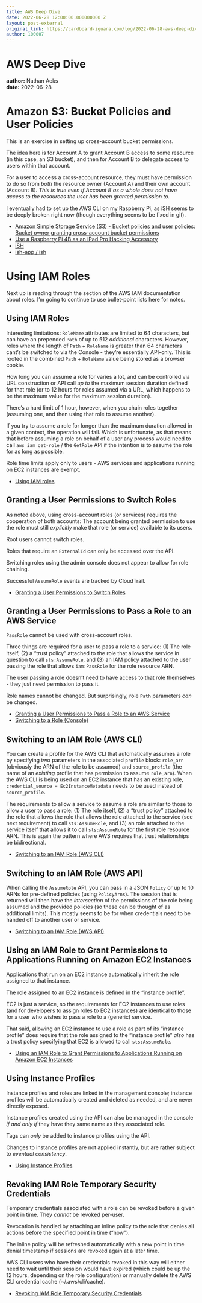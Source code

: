 ```yaml
---
title: AWS Deep Dive
date: 2022-06-28 12:00:00.000000000 Z
layout: post-external
original_link: https://cardboard-iguana.com/log/2022-06-28-aws-deep-dive.html
author: 100007
---
```


# AWS Deep Dive

**author:** Nathan Acks  
**date:** 2022-06-28

# Amazon S3: Bucket Policies and User Policies

This is an exercise in setting up cross-account bucket permissions.

The idea here is for Account A to grant Account B access to some resource (in this case, an S3 bucket), and then for Account B to delegate access to users within that account.

For a user to access a cross-account resource, they must have permission to do so from _both_ the resource owner (Account A) and their own account (Account B). _This is true even if Account B as a whole does not have access to the resources the user has been granted permission to._

I eventually had to set up the AWS CLI on my Raspberry Pi, as iSH seems to be deeply broken right now (though everything seems to be fixed in git).

- [Amazon Simple Storage Service (S3) - Bucket policies and user policies: Bucket owner granting cross-account bucket permissions](https://docs.aws.amazon.com/AmazonS3/latest/dev/example-walkthroughs-managing-access-example2.html)
- [Use a Raspberry Pi 4B as an iPad Pro Hacking Accessory](https://cardboard-iguana.com/notes/use-a-raspberry-pi-4b-as-an-ipad-pro-hacking-accessory.html)
- [iSH](http://ish.app/)
- [ish-app / ish](https://github.com/ish-app/ish)

# Using IAM Roles

Next up is reading through the section of the AWS IAM documentation about roles. I’m going to continue to use bullet-point lists here for notes.

## Using IAM Roles

Interesting limitations: `RoleName` attributes are limited to 64 characters, but can have an prepended `Path` of up to 512 _additional_ characters. However, roles where the length of `Path` + `RoleName` is greater than 64 characters cant’s be switched to via the Console - they’re essentially API-only. This is rooted in the combined `Path` + `RoleName` value being stored as a browser cookie.

How long you can assume a role for varies a lot, and can be controlled via URL construction or API call _up to_ the maximum session duration defined for that role (or to 12 hours for roles assumed via a URL, which happens to be the maximum value for the maximum session duration).

There’s a hard limit of 1 hour, however, when you chain roles together (assuming one, and then using that role to assume another).

If you try to assume a role for longer than the maximum duration allowed in a given context, the operation will fail. Which is unfortunate, as that means that before assuming a role on behalf of a user any process would need to call `aws iam get-role` / the `GetRole` API if the intention is to assume the role for as long as possible.

Role time limits apply only to users - AWS services and applications running on EC2 instances are exempt.

- [Using IAM roles](https://docs.aws.amazon.com/IAM/latest/UserGuide/id_roles_use.html)

## Granting a User Permissions to Switch Roles

As noted above, using cross-account roles (or services) requires the cooperation of both accounts: The account being granted permission to use the role must still _explicitly_ make that role (or service) available to its users.

Root users cannot switch roles.

Roles that require an `ExternalId` can only be accessed over the API.

Switching roles using the admin console does not appear to allow for role chaining.

Successful `AssumeRole` events are tracked by CloudTrail.

- [Granting a User Permissions to Switch Roles](https://docs.aws.amazon.com/IAM/latest/UserGuide/id_roles_use_permissions-to-switch.html)

## Granting a User Permissions to Pass a Role to an AWS Service

`PassRole` cannot be used with cross-account roles.

Three things are required for a user to pass a role to a service: (1) The role itself, (2) a “trust policy” attached to the role that allows the service in question to call `sts:AssumeRole`, and (3) an IAM policy attached to the user passing the role that allows `iam:PassRole` for the role resource ARN.

The user passing a role doesn’t need to have access to that role themselves - they just need permission to pass it.

Role names cannot be changed. But surprisingly, role `Path` parameters _can_ be changed.

- [Granting a User Permissions to Pass a Role to an AWS Service](https://docs.aws.amazon.com/IAM/latest/UserGuide/id_roles_use_passrole.html)
- [Switching to a Role (Console)](https://docs.aws.amazon.com/IAM/latest/UserGuide/id_roles_use_switch-role-console.html)

## Switching to an IAM Role (AWS CLI)

You can create a profile for the AWS CLI that automatically assumes a role by specifying two parameters in the associated `profile` block: `role_arn` (obviously the ARN of the role to be assumed) and `source_profile` (the name of an _existing_ profile that has permission to assume `role_arn`). When the AWS CLI is being used on an EC2 instance that has an existing role, `credential_source = Ec2InstanceMetadata` needs to be used instead of `source_profile`.

The requirements to allow a service to assume a role are similar to those to allow a user to pass a role: (1) The role itself, (2) a “trust policy” attached to the role that allows the role that allows the role attached to the service (see next requirement) to call `sts:AssumeRole`, and (3) an role attached to the service itself that allows it to call `sts:AssumeRole` for the first role resource ARN. This is again the pattern where AWS requires that trust relationships be bidirectional.

- [Switching to an IAM Role (AWS CLI)](https://docs.aws.amazon.com/IAM/latest/UserGuide/id_roles_use_switch-role-cli.html)

## Switching to an IAM Role (AWS API)

When calling the `AssumeRole` API, you can pass in a JSON `Policy` or up to 10 ARNs for pre-defined policies (using `PolicyArns`). The session that is returned will then have the _intersection_ of the permissions of the role being assumed and the provided policies (so these can be thought of as additional limits). This mostly seems to be for when credentials need to be handed off to another user or service.

- [Switching to an IAM Role (AWS API)](https://docs.aws.amazon.com/IAM/latest/UserGuide/id_roles_use_switch-role-api.html)

## Using an IAM Role to Grant Permissions to Applications Running on Amazon EC2 Instances

Applications that run on an EC2 instance automatically inherit the role assigned to that instance.

The role assigned to an EC2 instance is defined in the “instance profile”.

EC2 is just a service, so the requirements for EC2 instances to use roles (and for developers to assign roles to EC2 instances) are identical to those for a user who wishes to pass a role to a (generic) service.

That said, allowing an EC2 instance to use a role as part of its “instance profile” does require that the role assigned to the “instance profile” _also_ has a trust policy specifying that EC2 is allowed to call `sts:AssumeRole`.

- [Using an IAM Role to Grant Permissions to Applications Running on Amazon EC2 Instances](https://docs.aws.amazon.com/IAM/latest/UserGuide/id_roles_use_switch-role-ec2.html)

## Using Instance Profiles

Instance profiles and roles are linked in the management console; instance profiles will be automatically created and deleted as needed, and are never directly exposed.

Instance profiles created using the API can also be managed in the console _if and only if_ they have they same name as they associated role.

Tags can _only_ be added to instance profiles using the API.

Changes to instance profiles are not applied instantly, but are rather subject to _eventual consistency_.

- [Using Instance Profiles](https://docs.aws.amazon.com/IAM/latest/UserGuide/id_roles_use_switch-role-ec2_instance-profiles.html)

## Revoking IAM Role Temporary Security Credentials

Temporary credentials associated with a role can be revoked before a given point in time. They _cannot_ be revoked per-user.

Revocation is handled by attaching an inline policy to the role that denies all actions before the specified point in time (“now”).

The inline policy will be refreshed automatically with a new point in time denial timestamp if sessions are revoked again at a later time.

AWS CLI users who have their credentials revoked in this way will either need to wait until their session would have expired (which could be up the 12 hours, depending on the role configuration) or manually delete the AWS CLI credential cache (~/.aws/cli/cache).

- [Revoking IAM Role Temporary Security Credentials](https://docs.aws.amazon.com/IAM/latest/UserGuide/id_roles_use_revoke-sessions.html)
